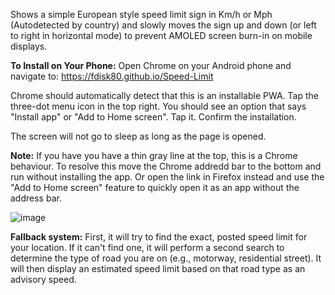 Shows a simple European style speed limit sign in Km/h or Mph (Autodetected by country) and slowly moves the sign up and down (or left to right in horizontal mode) to prevent AMOLED screen burn-in on mobile displays.

**To Install on Your Phone:** Open Chrome on your Android phone and navigate to: https://fdisk80.github.io/Speed-Limit

Chrome should automatically detect that this is an installable PWA. Tap the three-dot menu icon in the top right.
You should see an option that says "Install app" or "Add to Home screen". Tap it.
Confirm the installation.

The screen will not go to sleep as long as the page is opened.

**Note:** If you have you have a thin gray line at the top, this is a Chrome behaviour. To resolve this move the Chrome addredd bar to the bottom and run without installing the app. Or open the link in Firefox instead and use the "Add to Home screen" feature to quickly open it as an app without the address bar.

![image](https://github.com/user-attachments/assets/f45e15a2-1efb-4234-944a-16ffa8f019d2)

**Fallback system:** First, it will try to find the exact, posted speed limit for your location.
If it can't find one, it will perform a second search to determine the type of road you are on (e.g., motorway, residential street).
It will then display an estimated speed limit based on that road type as an advisory speed.
